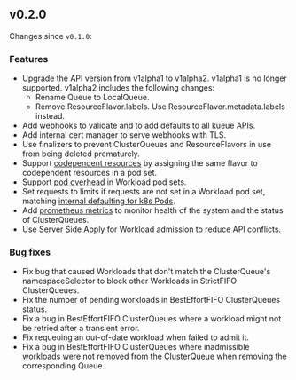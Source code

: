 ## v0.2.0

Changes since `v0.1.0`:

### Features

- Upgrade the API version from v1alpha1 to v1alpha2. v1alpha1 is no longer supported.
  v1alpha2 includes the following changes:
  - Rename Queue to LocalQueue.
  - Remove ResourceFlavor.labels. Use ResourceFlavor.metadata.labels instead.
- Add webhooks to validate and to add defaults to all kueue APIs.
- Add internal cert manager to serve webhooks with TLS.
- Use finalizers to prevent ClusterQueues and ResourceFlavors in use from being
  deleted prematurely.
- Support [codependent resources](/docs/concepts/cluster_queue.md#codepedent-resources)
  by assigning the same flavor to codependent resources in a pod set.
- Support [pod overhead](https://kubernetes.io/docs/concepts/scheduling-eviction/pod-overhead/)
  in Workload pod sets.
- Set requests to limits if requests are not set in a Workload pod set,
  matching [internal defaulting for k8s Pods](https://kubernetes.io/docs/reference/kubernetes-api/workload-resources/pod-v1/#resources).
- Add [prometheus metrics](/docs/reference/metrics.md) to monitor health of
  the system and the status of ClusterQueues.
- Use Server Side Apply for Workload admission to reduce API conflicts.

### Bug fixes

- Fix bug that caused Workloads that don't match the ClusterQueue's
  namespaceSelector to block other Workloads in StrictFIFO ClusterQueues.
- Fix the number of pending workloads in BestEffortFIFO ClusterQueues status.
- Fix a bug in BestEffortFIFO ClusterQueues where a workload might not be
  retried after a transient error.
- Fix requeuing an out-of-date workload when failed to admit it.
- Fix a bug in BestEffortFIFO ClusterQueues where inadmissible workloads
  were not removed from the ClusterQueue when removing the corresponding Queue.
